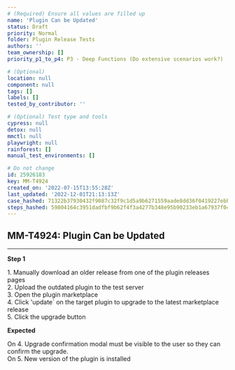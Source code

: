 ```yaml
---
# (Required) Ensure all values are filled up
name: 'Plugin Can be Updated'
status: Draft
priority: Normal
folder: Plugin Release Tests
authors: ''
team_ownership: []
priority_p1_to_p4: P3 - Deep Functions (Do extensive scenarios work?)

# (Optional)
location: null
component: null
tags: []
labels: []
tested_by_contributor: ''

# (Optional) Test type and tools
cypress: null
detox: null
mmctl: null
playwright: null
rainforest: []
manual_test_environments: []

# Do not change
id: 25926183
key: MM-T4924
created_on: '2022-07-15T13:55:28Z'
last_updated: '2022-12-01T21:13:13Z'
case_hashed: 71322b37930432f9087c32f9c1d5a9b6271559aade8dd36f0419227ebb6c813a975aa4de6ec37e114eaec4587e226feb
steps_hashed: 59804164c3951dadfbf9b62f4f3a4277b348e95b90233eb1a67937f0c9bbf6583540a813da213c8e8c6aba0acac76a16
---
```


<!-- (Auto-generated) Based on frontmatter's "key" and "name" -->

## MM-T4924: Plugin Can be Updated

---

**Step 1**

1\. Manually download an older release from one of the plugin releases pages\
2\. Upload the outdated plugin to the test server\
3\. Open the plugin marketplace\
4\. Click 'update\` on the target plugin to upgrade to the latest marketplace release\
5\. Click the upgrade button

**Expected**

On 4. Upgrade confirmation modal must be visible to the user so they can confirm the upgrade.\
On 5. New version of the plugin is installed
